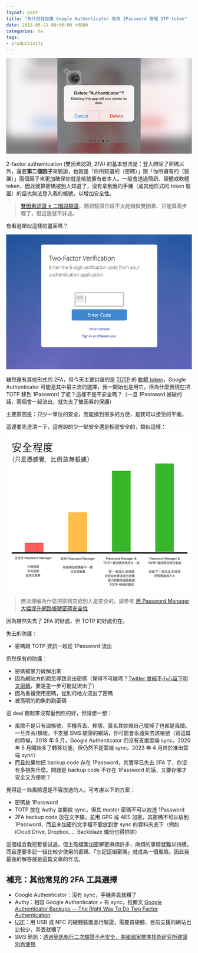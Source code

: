 ```yaml
---
layout: post
title: "為什麼我拋棄 Google Authenticator 改用 1Password 管理 OTP token"
date: 2018-05-21 00:00:00 +0800
categories: tw
tags:
- productivity
---
```


![1Password 2FA preview](/images/posts/2018-05-21-why-i-use-1password-for-2fa-token/preview.png)

2-factor authentication (雙因素認證, 2FA) 的基本想法是：登入時除了密碼以外，還要**第二個因子**來驗證，也就是「你所知道的（密碼）」跟「你所擁有的（裝置）」兩個因子來更加確保你就是帳號擁有者本人。一般會透過簡訊、硬體或軟體 token，因此就算密碼被別人知道了，沒有拿到我的手機（或其他形式的 token 裝置）的話也無法登入我的帳號，以增加安全性。

> [雙因素認證 ≠ 二階段驗證](https://www.techbang.com/posts/42804-password-for-two-factor-authorization-two-factor-authentication-the-5-things-you-need-to-know)，簡訊驗證已經不太能稱做雙因素、只能算兩步驟了，但這邊就不詳述。

有看過類似這樣的畫面嗎？

![1Password 2FA token screen](/images/posts/2018-05-21-why-i-use-1password-for-2fa-token/token-screen.png)

雖然還有其他形式的 2FA，但今天主要討論的是 [TOTP](https://zh.wikipedia.org/zh-tw/%E5%9F%BA%E4%BA%8E%E6%97%B6%E9%97%B4%E7%9A%84%E4%B8%80%E6%AC%A1%E6%80%A7%E5%AF%86%E7%A0%81%E7%AE%97%E6%B3%95) 的 [軟體 token](https://en.wikipedia.org/wiki/Software_token)，Google Authenticator 可能是其中最主流的選擇，我一開始也是用它。但為什麼我現在把 TOTP 移到 1Password 了呢？這樣不是不安全嗎？（一旦 1Password 被破的話，兩個會一起流出，就失去了雙因素的保護）

主要原因是：只少一單位的安全，我能換到很多的方便，是我可以接受的平衡。

這邊要先澄清一下，這裡說的少一點安全還是相當安全的，類似這樣：

![1Password 2FA security comparison](/images/posts/2018-05-21-why-i-use-1password-for-2fa-token/security-comparison.png)

> 無法理解為什麼把密碼交給別人是安全的，請參考 [用 Password Manager 大幅提升網路帳號密碼安全性](https://medium.com/daily-life-productivity/pasword-manager-will-upgrade-your-online-account-security-36d36623b545)

因為雖然失去了 2FA 的好處，但 TOTP 的好處仍在。

失去的防護：
- 密碼跟 TOTP 資訊一起從 1Password 流出

仍然保有的防護：
- 密碼被暴力破解出來
- 因為網站方的疏忽導致流出密碼（覺得不可能嗎？[Twitter 曾經不小心留下明文密碼](https://buzzorange.com/techorange/2018/05/07/twitter-save-userdata-with-decrypt/)，要是差一步可能就流出了）
- 因為重複使用密碼，從別的地方流出了密碼
- 被高明的釣魚釣到密碼

這 deal 聽起來沒有壓倒性的好，但請想一想：

- 風險不是只有盜帳號，手機弄丟、摔壞、莫名其妙就自己壞掉了也都是風險。一旦弄丟/損壞，不支援 SMS 驗證的網站，你可能會永遠失去該帳號（寫這篇的時候，2018 年 5 月，Google Authenticator 仍沒有支援雲端 sync。2020 年 5 月開始多了轉移功能，但仍然不是雲端 sync。2023 年 4 月終於推出雲端 sync）
- 而且如果你把 backup code 存在 1Password，其實早已失去 2FA 了，你沒有多損失什麼。問題是 backup code 不存在 1Password 的話，又要存哪才安全又方便呢？

覺得這一絲風險還是不容放過的人，可考慮以下的方案：

- 密碼放 1Password
- TOTP 放在 Authy 並開啟 sync，但其 master 密碼不可以放進 1Password
- 2FA backup code 放在文字檔，並用 GPG 或 AES 加密，其密碼不可以放到 1Password，而且未加密的文字檔不要放到會 sync 的資料夾底下（例如 iCloud Drive, Dropbox, … Backblaze 備份也得排除）

這個組合我短暫嘗試過，但土砲檔案加密解密麻煩許多，麻煩的事情就難以持續。而且還要多記一組比較少使用的密碼，「忘記這組密碼」就成為一個風險。因此我最後的解答就是這篇文章的作法。

## 補充：其他常見的 2FA 工具選擇

- Google Authenticator：沒有 sync，手機弄丟就糟了
- Authy：相容 Google Authenticator + 有 sync，推薦文 [Google Authenticator Backups — The Right Way To Do Two Factor Authentication](https://www.icontrolwp.com/blog/google-authenticator-backups/)
- [U2F](https://en.wikipedia.org/wiki/Universal_2nd_Factor)：用 USB 或 NFC 的硬體裝置進行驗證，需要買硬體、目前支援的網站也比較少，弄丟就糟了
- SMS 簡訊：[透過簡訊執行二次驗證不再安全，美國國家標準技術研究所建議別再使用](http://www.ithome.com.tw/news/112845)
